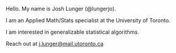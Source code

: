 Hello. My name is Josh Lunger (@lungerjo). 

I am an Applied Math/Stats specialist at the University of Toronto.

I am interested in generalizable statistical algorithms. 

Reach out at j.lunger@mail.utoronto.ca


